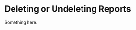 [title]: # (Deleting or Undeleting Reports)
[tags]: # (XXX)
[priority]: # (3272)
# Deleting or Undeleting Reports
Something here.
